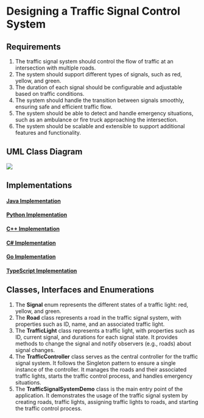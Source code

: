# Designing a Traffic Signal Control System

## Requirements
1. The traffic signal system should control the flow of traffic at an intersection with multiple roads.
2. The system should support different types of signals, such as red, yellow, and green.
3. The duration of each signal should be configurable and adjustable based on traffic conditions.
4. The system should handle the transition between signals smoothly, ensuring safe and efficient traffic flow.
5. The system should be able to detect and handle emergency situations, such as an ambulance or fire truck approaching the intersection.
6. The system should be scalable and extensible to support additional features and functionality.

## UML Class Diagram

![](../class-diagrams/trafficsignalsystem-class-diagram.png)

## Implementations
#### [Java Implementation](../solutions/java/src/trafficsignalsystem/) 
#### [Python Implementation](../solutions/python/trafficsignalsystem/)
#### [C++ Implementation](../solutions/cpp/trafficsignalsystem/)
#### [C# Implementation](../solutions/csharp/trafficsignalsystem/)
#### [Go Implementation](../solutions/golang/trafficsignalsystem/)
#### [TypeScript Implementation](../solutions/typescript/src/TrafficSignalSystem/) 

## Classes, Interfaces and Enumerations
1. The **Signal** enum represents the different states of a traffic light: red, yellow, and green.
2. The **Road** class represents a road in the traffic signal system, with properties such as ID, name, and an associated traffic light.
3. The **TrafficLight** class represents a traffic light, with properties such as ID, current signal, and durations for each signal state. It provides methods to change the signal and notify observers (e.g., roads) about signal changes.
4. The **TrafficController** class serves as the central controller for the traffic signal system. It follows the Singleton pattern to ensure a single instance of the controller. It manages the roads and their associated traffic lights, starts the traffic control process, and handles emergency situations.
5. The **TrafficSignalSystemDemo** class is the main entry point of the application. It demonstrates the usage of the traffic signal system by creating roads, traffic lights, assigning traffic lights to roads, and starting the traffic control process.